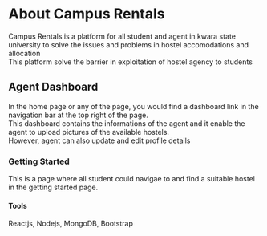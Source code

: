 # About Campus Rentals

Campus Rentals is a platform for all student and agent in kwara state university to solve the issues and problems in hostel accomodations and allocation <br />
This platform solve the barrier in exploitation of hostel agency to students

## Agent Dashboard

In the home page or any of the page, you would find a dashboard link in the navigation bar at the top right of the page.<br />
This dashboard contains the informations of the agent and it enable the agent to upload pictures of the available hostels.<br />
However, agent can also update and edit profile details

### Getting Started
 This is a page where all student could navigae to and find a suitable hostel in the getting started page.


 #### Tools

 Reactjs, Nodejs, MongoDB, Bootstrap
